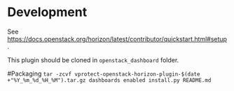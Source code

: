 # Development

See https://docs.openstack.org/horizon/latest/contributor/quickstart.html#setup.

This plugin should be cloned in `openstack_dashboard` folder.

#Packaging
`tar -zcvf vprotect-openstack-horizon-plugin-$(date +"%Y_%m_%d_%H_%M").tar.gz dashboards enabled install.py README.md`
